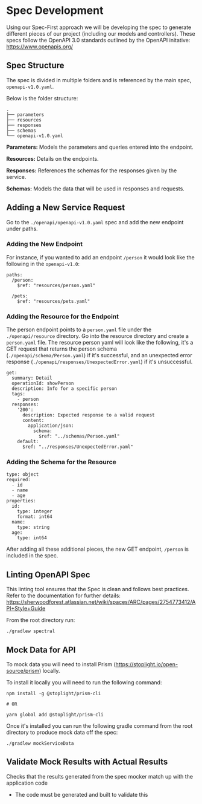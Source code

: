 # Spec Development
Using our Spec-First approach we will be developing the spec to generate different pieces of our project (including our models and controllers). These specs follow the OpenAPI 3.0 standards outlined by the OpenAPI initative:
https://www.openapis.org/

## Spec Structure

The spec is divided in multiple folders and is referenced by the main spec, `openapi-v1.0.yaml`.

Below is the folder structure:
```shell
.
├── parameters
├── resources
├── responses
├── schemas
└── openapi-v1.0.yaml
```
**Parameters:** Models the parameters and queries entered into the endpoint. 

**Resources:** Details on the endpoints. 

**Responses:** References the schemas for the responses given by the service. 

**Schemas:** Models the data that will be used in responses and requests. 

## Adding a New Service Request
Go to the `./openapi/openapi-v1.0.yaml` spec and add the new endpoint under paths. 

### Adding the New Endpoint
For instance, if you wanted to add an endpoint `/person` it would look like the following in the `openapi-v1.0`:

```aidl
paths:
  /person:
    $ref: "resources/person.yaml"
    
  /pets:
    $ref: "resources/pets.yaml"
```

### Adding the Resource for the Endpoint
The person endpoint points to a `person.yaml` file under the `./openapi/resource` directory. Go into the resource directory and create a `person.yaml` file.
The resource person yaml will look like the following, it's a GET request that returns the person schema (`./openapi/schema/Person.yaml`) if it's successful, and an unexpected error response (`./openapi/responses/UnexpectedError.yaml`) if it's unsuccessful. 
```aidl
get:
  summary: Detail
  operationId: showPerson
  description: Info for a specific person
  tags:
    - person
  responses:
    '200':
      description: Expected response to a valid request
      content:
        application/json:
          schema:
            $ref: "../schemas/Person.yaml"
    default:
      $ref: "../responses/UnexpectedError.yaml"

```

### Adding the Schema for the Resource
```aidl
type: object
required:
  - id
  - name
  - age
properties:
  id:
    type: integer
    format: int64
  name:
    type: string
  age:
    type: int64
```

After adding all these additional pieces, the new GET endpoint, `/person` is included in the spec. 

## Linting OpenAPI Spec
This linting tool ensures that the Spec is clean and follows best practices. Refer to the documentation for further details:
https://sherwoodforest.atlassian.net/wiki/spaces/ARC/pages/2754773412/API+Style+Guide

From the root directory run:
```shell
./gradlew spectral
```

## Mock Data for API
To mock data you will need to install Prism (https://stoplight.io/open-source/prism) locally.

To install it locally you will need to run the following command:
```aidl
npm install -g @stoplight/prism-cli

# OR

yarn global add @stoplight/prism-cli
```
Once it's installed you can run the following gradle command from the root directory to produce mock data off the spec:

```shell
./gradlew mockServiceData
```

## Validate Mock Results with Actual Results
Checks that the results generated from the spec mocker match up with the application code

- The code must be generated and built to validate this
